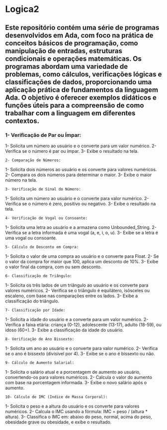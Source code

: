 # Logica2
## Este repositório contém uma série de programas desenvolvidos em Ada, com foco na prática de conceitos básicos de programação, como manipulação de entradas, estruturas condicionais e operações matemáticas. Os programas abordam uma variedade de problemas, como cálculos, verificações lógicas e classificações de dados, proporcionando uma aplicação prática de fundamentos da linguagem Ada. O objetivo é oferecer exemplos didáticos e funções úteis para a compreensão de como trabalhar com a linguagem em diferentes contextos.
###	1- Verificação de Par ou Ímpar:
1- Solicita um número ao usuário e o converte para um valor numérico.
2- Verifica se o número é par ou ímpar.
3- Exibe o resultado na tela.

	2- Comparação de Números:
1- Solicita dois números ao usuário e os converte para valores numéricos.
2- Compara os dois números para determinar o maior.
3- Exibe o maior número na tela.

	3- Verificação de Sinal do Número:
1- Solicita um número ao usuário e o converte para valor numérico.
2- Verifica se o número é zero, positivo ou negativo.
3- Exibe o resultado na tela.

	4- Verificação de Vogal ou Consoante:
1- Solicita uma letra ao usuário e a armazena como Unbounded_String.
2- Verifica se a letra informada é uma vogal (a, e, i, o, u).
3- Exibe se a letra é uma vogal ou consoante.

	5- Cálculo de Desconto em Compra:
1- Solicita o valor de uma compra ao usuário e o converte para Float.
2- Se o valor da compra for maior que 100, aplica um desconto de 10%.
3- Exibe o valor final da compra, com ou sem desconto.

	6- Classificação de Triângulo:
1- Solicita os três lados de um triângulo ao usuário e os converte para valores numéricos.
2- Verifica se o triângulo é equilátero, isósceles ou escaleno, com base nas comparações entre os lados.
3- Exibe a classificação do triângulo.

	7- Classificação por Idade:
1- Solicita a idade do usuário e a converte para um valor numérico.
2- Verifica a faixa etária: criança (0-12), adolescente (13-17), adulto (18-59), ou idoso (60+).
3- Exibe a classificação da idade do usuário.

	8- Verificação de Ano Bissexto:
1- Solicita um ano ao usuário e o converte para valor numérico.
2- Verifica se o ano é bissexto (divisível por 4).
3- Exibe se o ano é bissexto ou não.

	9- Cálculo de Aumento Salarial:
1- Solicita o salário atual e a porcentagem de aumento ao usuário, convertendo-os para valores numéricos.
2- Calcula o valor do aumento com base na porcentagem informada.
3- Exibe o novo salário após o aumento.

	10- Cálculo de IMC (Índice de Massa Corporal):
1- Solicita o peso e a altura do usuário e os converte para valores numéricos.
2- Calcula o IMC usando a fórmula: IMC = peso / (altura * altura).
3- Classifica o IMC em: abaixo do peso, normal, acima do peso, obesidade grave ou obesidade, e exibe o resultado.







